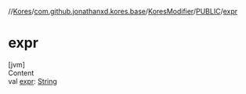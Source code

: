 //[Kores](../../../index.md)/[com.github.jonathanxd.kores.base](../../index.md)/[KoresModifier](../index.md)/[PUBLIC](index.md)/[expr](expr.md)



# expr  
[jvm]  
Content  
val [expr](expr.md): [String](https://kotlinlang.org/api/latest/jvm/stdlib/kotlin/-string/index.html)  



